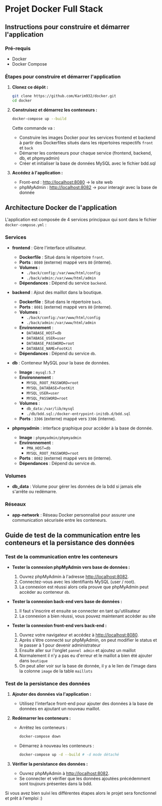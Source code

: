 # Projet Docker Full Stack

## Instructions pour construire et démarrer l'application

### Pré-requis

- Docker
- Docker Compose

### Étapes pour construire et démarrer l'application

1. **Clonez ce dépôt :**

    ```bash
    git clone https://github.com/Karim932/docker.git
    cd docker
    ```

2. **Construisez et démarrez les conteneurs :**

    ```bash
    docker-compose up --build
    ```

    Cette commande va :
    - Construire les images Docker pour les services frontend et backend à partir des Dockerfiles situés dans les répertoires respectifs `front` et `back`
    - Démarrer les conteneurs pour chaque service (frontend, backend, db, et phpmyadmin)
    - Créer et initialiser la base de données MySQL avec le fichier bdd.sql 

3. **Accédez à l'application :**
    - Front-end : [http://localhost:8080](http://localhost:8080) -> le site web
    - phpMyAdmin : [http://localhost:8082](http://localhost:8082) -> pour interagir avec la base de donnée

## Architecture Docker de l'application

L'application est composée de 4 services principaux qui sont dans le fichier `docker-compose.yml` :

### Services

- **frontend** : Gère l'interface utilisateur.
    - **Dockerfile** : Situé dans le répertoire `front`.
    - **Ports** : `8080` (externe) mappé vers `80` (interne).
    - **Volumes** :
        - `./back/config:/var/www/html/config`
        - `./back/admin:/var/www/html/admin`
    - **Dépendances** : Dépend du service `backend`.

- **backend** : Ajout des maillot dans la boutique.
    - **Dockerfile** : Situé dans le répertoire `back`.
    - **Ports** : `8081` (externe) mappé vers `80` (interne).
    - **Volumes** :
        - `./back/config:/var/www/html/config`
        - `./back/admin:/var/www/html/admin`
    - **Environnement** :
        - `DATABASE_HOST=db`
        - `DATABASE_USER=user`
        - `DATABASE_PASSWORD=root`
        - `DATABASE_NAME=FootKit`
    - **Dépendances** : Dépend du service `db`.

- **db** : Conteneur MySQL pour la base de données.
    - **Image** : `mysql:5.7`
    - **Environnement** :
        - `MYSQL_ROOT_PASSWORD=root`
        - `MYSQL_DATABASE=FootKit`
        - `MYSQL_USER=user`
        - `MYSQL_PASSWORD=root`
    - **Volumes** :
        - `db_data:/var/lib/mysql`
        - `./db/bdd.sql:/docker-entrypoint-initdb.d/bdd.sql`
    - **Ports** : `3306` (externe) mappé vers `3306` (interne).

- **phpmyadmin** : interface graphique pour accèder à la base de donnée.
    - **Image** : `phpmyadmin/phpmyadmin`
    - **Environnement** :
        - `PMA_HOST=db`
        - `MYSQL_ROOT_PASSWORD=root`
    - **Ports** : `8082` (externe) mappé vers `80` (interne).
    - **Dépendances** : Dépend du service `db`.

### Volumes

- **db_data** : Volume pour gérer les données de la bdd si jamais elle s'arrête ou redémarre. 

### Réseaux

- **app-network** : Réseau Docker personnalisé pour assurer une communication sécurisée entre les conteneurs.

## Guide de test de la communication entre les conteneurs et la persistance des données

### Test de la communication entre les conteneurs

- **Tester la connexion phpMyAdmin vers base de données :**
    1. Ouvrez phpMyAdmin à l'adresse [http://localhost:8082](http://localhost:8082).
    2. Connectez-vous avec les identifiants MySQL (user / root).
    3. La connexion est réussi alors cela prouve que phpMyAdmin peut accèder au conteneur `db`.


- **Tester la connexion back-end vers base de données :**
    1. Il faut s'inscrire et ensuite se connecter en tant qu'utilisateur
    2. La connexion a bien réussi, vous pouvez maintenant accèder au site
    

- **Tester la connexion front-end vers back-end :**
    1. Ouvrez votre navigateur et accédez à [http://localhost:8080](http://localhost:8080).
    2. Après s'être connecté sur phpMyAdmin, on peut modifier le status et le passer à 1 pour devenir administrateur 
    3. Ensuite aller sur l'onglet `pannel admin` et ajoutez un maillot
    4. Normalement il n'y a pas eu d'erreur et le maillot a bien été ajouter dans `boutique`
    5. On peut aller voir sur la base de donnée, il y a le lien de l'image dans la colonne `image` de la table `maillots`

### Test de la persistance des données

1. **Ajouter des données via l'application :**
    - Utilisez l'interface front-end pour ajouter des données à la base de données en ajoutant un nouveau maillot.

2. **Redémarrer les conteneurs :**
    - Arrêtez les conteneurs :
        ```bash
        docker-compose down
        ```
    - Démarrez à nouveau les conteneurs :
        ```bash
        docker-compose up -d --build # -d mode détaché 
        ```

3. **Vérifier la persistance des données :**
    - Ouvrez phpMyAdmin à [http://localhost:8082](http://localhost:8082).
    - Se connecter et vérifier que les données ajoutées précédemment sont toujours présentes dans la bdd.

Si vous avez bien suivi les différentes étapes alors le projet sera fonctionnel et prêt à l'emploi :) 

